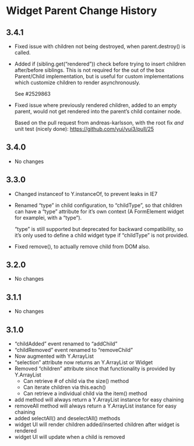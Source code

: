 Widget Parent Change History
============================

3.4.1
-----

-   Fixed issue with children not being destroyed, when parent.destroy() is called.

-   Added if (sibling.get(“rendered”)) check before trying to insert children after/before siblings. This is not required for the out of the box Parent/Child implementation, but is useful for custom implementations which customize children to render asynchronously.

    See \#2529863

-   Fixed issue where previously rendered children, added to an empty parent, would not get rendered into the parent’s child container node.

    Based on the pull request from andreas-karlsson, with the root fix *and* unit test (nicely done): https://github.com/yui/yui3/pull/25

3.4.0
-----

-   No changes

3.3.0
-----

-   Changed instanceof to Y.instanceOf, to prevent leaks in IE7
-   Renamed “type” in child configuration, to “childType”, so that children can have a “type” attribute for it’s own context (A FormElement widget for examplei, with a “type”).

    “type” is still supported but deprecated for backward compatibility, so it’s only used to define a child widget type if “childType” is not provided.

-   Fixed remove(), to actually remove child from DOM also.

3.2.0
-----

-   No changes

3.1.1
-----

-   No changes

3.1.0
-----

-   “childAdded” event renamed to “addChild”
-   “childRemoved” event renamed to “removeChild”
-   Now augmented with Y.ArrayList
-   “selection” attribute now returns an Y.ArrayList or Widget
-   Removed “children” attribute since that functionality is provided by Y.ArrayList
    -   Can retrieve \# of child via the size() method
    -   Can iterate children via this.each()
    -   Can retrieve a individual child via the item() method
-   add method will always return a Y.ArrayList instance for easy chaining
-   removeAll method will always return a Y.ArrayList instance for easy chaining
-   added selectAll() and deselectAll() methods
-   widget UI will render children added/inserted children after widget is rendered
-   widget UI will update when a child is removed
